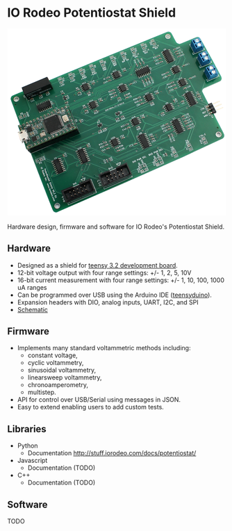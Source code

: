 # IO Rodeo Potentiostat Shield

![alt text](/images/rstat_v0p2_cutout_scaled.png)

Hardware design, firmware and software for IO Rodeo's Potentiostat Shield.  


## Hardware

* Designed as a shield for  [teensy 3.2 development board](https://www.pjrc.com/teensy/teensy31.html).   
* 12-bit voltage output with four range settings:  +/- 1, 2, 5, 10V
* 16-bit current measurement with four  range settings: +/- 1, 10, 100, 1000 uA ranges
* Can be programmed over USB using the Arduino IDE ([teensyduino](https://www.pjrc.com/teensy/td_download.html)).  
* Expansion headers with DIO, analog inputs, UART, I2C, and SPI 
* [Schematic](https://github.com/iorodeo/potentiostat/releases/download/v0.1/potentiostat_shield_schematic_v0p1r2.pdf)


## Firmware

* Implements many standard voltammetric methods including: 
    - constant voltage, 
    - cyclic voltammetry, 
    - sinusoidal voltammetry,
    - linearsweep voltammetry, 
    - chronoamperometry, 
    - multistep. 
* API for control over USB/Serial using messages in JSON. 
* Easy to extend enabling users to add custom tests. 

## Libraries

* Python 
    - Documentation http://stuff.iorodeo.com/docs/potentiostat/  
* Javascript
    - Documentation (TODO)
* C++
    - Documentation (TODO)

## Software

TODO
